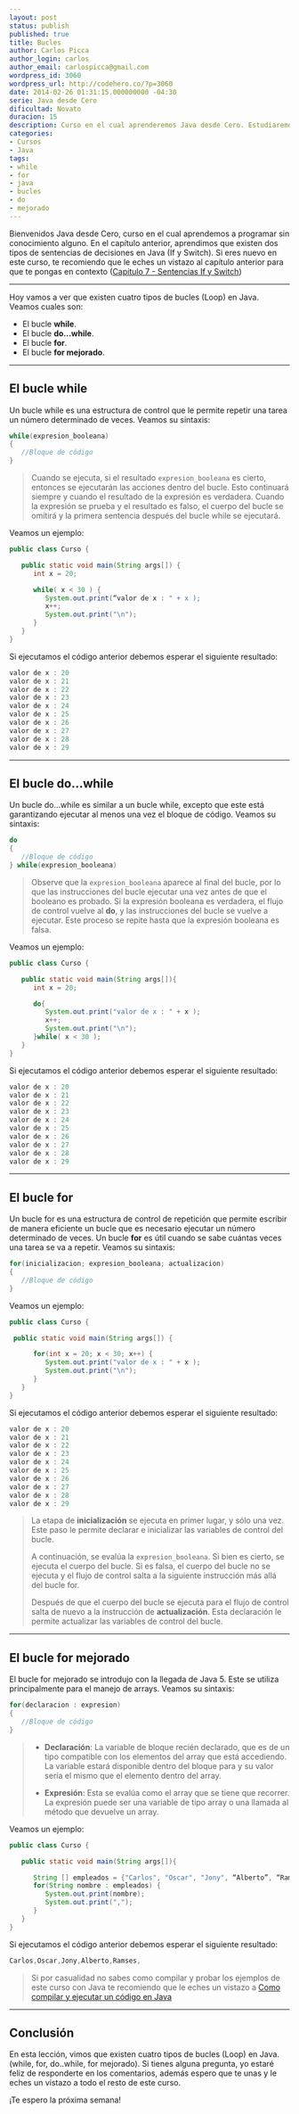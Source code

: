 ```yaml
---
layout: post
status: publish
published: true
title: Bucles
author: Carlos Picca
author_login: carlos
author_email: carlospicca@gmail.com
wordpress_id: 3060
wordpress_url: http://codehero.co/?p=3060
date: 2014-02-26 01:31:15.000000000 -04:30
serie: Java desde Cero
dificultad: Novato
duracion: 15
description: Curso en el cual aprenderemos Java desde Cero. Estudiaremos que existen cuatro tipos de bucles (Loops) en Java. (while, for, do..while, for mejorado).
categories:
- Cursos
- Java
tags:
- while
- for
- java
- bucles
- do
- mejorado
---
```

<p>Bienvenidos Java desde Cero, curso en el cual aprendemos a programar sin conocimiento alguno. En el capítulo anterior, aprendimos que existen dos tipos de sentencias de decisiones en Java (If y Switch). Si eres nuevo en este curso, te recomiendo que le eches un vistazo al capítulo anterior para que te pongas en contexto (<a href="http://codehero.co/java-desde-cero-sentencias-if-y-switch/">Capítulo 7 - Sentencias If y Switch</a>)</p>

<hr />

<p>Hoy vamos a ver que existen cuatro tipos de bucles (Loop) en Java. Veamos cuales son:</p>

<ul>
<li>El bucle <strong>while</strong>.</li>
<li>El bucle <strong>do...while</strong>.</li>
<li>El bucle <strong>for</strong>.</li>
<li>El bucle <strong>for mejorado</strong>.</li>
</ul>

<hr />

<h2>El bucle while</h2>

<p>Un bucle while es una estructura de control que le permite repetir una tarea un número determinado de veces. Veamos su sintaxis:</p>

```java
while(expresion_booleana)
{
   //Bloque de código
}
```

<blockquote>
  <p>Cuando se ejecuta, si el resultado <code>expresion_booleana</code> es cierto, entonces se ejecutarán las acciones dentro del bucle. Esto continuará siempre y cuando el resultado de la expresión es verdadera. Cuando la expresión se prueba y el resultado es falso, el cuerpo del bucle se omitirá y la primera sentencia después del bucle while se ejecutará.</p>
</blockquote>

<p>Veamos un ejemplo:</p>

```java
public class Curso {

   public static void main(String args[]) {
      int x = 20;

      while( x < 30 ) {
         System.out.print(“valor de x : " + x );
         x++;
         System.out.print("\n");
      }
   }
}
```

<p>Si ejecutamos el código anterior debemos esperar el siguiente resultado:</p>

```java
valor de x : 20
valor de x : 21
valor de x : 22
valor de x : 23
valor de x : 24
valor de x : 25
valor de x : 26
valor de x : 27
valor de x : 28
valor de x : 29
```

<hr />

<h2>El bucle do...while</h2>

<p>Un bucle do...while es similar a un bucle while, excepto que este está garantizando ejecutar al menos una vez el bloque de código. Veamos su sintaxis:</p>

```java
do
{
   //Bloque de código
} while(expresion_booleana)
```

<blockquote>
  <p>Observe que la <code>expresion_booleana</code> aparece al final del bucle, por lo que las instrucciones del bucle ejecutar una vez antes de que el booleano es probado. Si la expresión booleana es verdadera, el flujo de control vuelve al <strong>do</strong>, y las instrucciones del bucle se vuelve a ejecutar. Este proceso se repite hasta que la expresión booleana es falsa.</p>
</blockquote>

<p>Veamos un ejemplo:</p>

```java
public class Curso {

   public static void main(String args[]){
      int x = 20;

      do{
         System.out.print("valor de x : " + x );
         x++;
         System.out.print("\n");
      }while( x < 30 );
   }
}
```

<p>Si ejecutamos el código anterior debemos esperar el siguiente resultado:</p>

```java
valor de x : 20
valor de x : 21
valor de x : 22
valor de x : 23
valor de x : 24
valor de x : 25
valor de x : 26
valor de x : 27
valor de x : 28
valor de x : 29
```

<hr />

<h2>El bucle for</h2>

<p>Un bucle for es una estructura de control de repetición que permite escribir de manera eficiente un bucle que es necesario ejecutar un número determinado de veces. Un bucle <strong>for</strong> es útil cuando se sabe cuántas veces una tarea se va a repetir. Veamos su sintaxis:</p>

```java
for(inicializacion; expresion_booleana; actualizacion)
{
   //Bloque de código
}
```

<p>Veamos un ejemplo:</p>

```java
public class Curso {

 public static void main(String args[]) {

      for(int x = 20; x < 30; x++) {
         System.out.print("valor de x : " + x );
         System.out.print("\n");
      }
   }
}
```

<p>Si ejecutamos el código anterior debemos esperar el siguiente resultado:</p>

```java
valor de x : 20
valor de x : 21
valor de x : 22
valor de x : 23
valor de x : 24
valor de x : 25
valor de x : 26
valor de x : 27
valor de x : 28
valor de x : 29
```

<blockquote>
  <p>La etapa de <strong>inicialización</strong> se ejecuta en primer lugar, y sólo una vez. Este paso le permite declarar e inicializar las variables de control del bucle.</p>

  <p>A continuación, se evalúa la <code>expresion_booleana</code>. Si bien es cierto, se ejecuta el cuerpo del bucle. Si es falsa, el cuerpo del bucle no se ejecuta y el flujo de control salta a la siguiente instrucción más allá del bucle for.</p>

  <p>Después de que el cuerpo del bucle se ejecuta para el flujo de control salta de nuevo a la instrucción de <strong>actualización</strong>. Esta declaración le permite actualizar las variables de control del bucle.</p>
</blockquote>

<hr />

<h2>El bucle for mejorado</h2>

<p>El bucle for mejorado se introdujo con la llegada de Java 5. Este se utiliza principalmente para el manejo de arrays. Veamos su sintaxis:</p>

```java
for(declaracion : expresion)
{
   //Bloque de código
}
```

<blockquote>
  <ul>
  <li><p><strong>Declaración</strong>: La variable de bloque recién declarado, que es de un tipo compatible con los elementos del array que está accediendo. La variable estará disponible dentro del bloque para y su valor sería el mismo que el elemento dentro del array.</p></li>
  <li><p><strong>Expresión</strong>: Esta se evalúa como el array que se tiene que recorrer. La expresión puede ser una variable de tipo array o una llamada al método que devuelve un array.</p></li>
  </ul>
</blockquote>

<p>Veamos un ejemplo:</p>

```java
public class Curso {

   public static void main(String args[]){

      String [] empleados = {"Carlos", "Oscar", "Jony", “Alberto”, “Ramses”};
      for(String nombre : empleados) {
         System.out.print(nombre);
         System.out.print(",");
      }
   }
}
```

<p>Si ejecutamos el código anterior debemos esperar el siguiente resultado:</p>

```java
Carlos,Oscar,Jony,Alberto,Ramses,
```

<blockquote>
  <p>Si por casualidad no sabes como compilar y probar los ejemplos de este curso con Java te recomiendo que le eches un vistazo a <a href="http://codehero.co/java-desde-cero-instalacion-configuracion/">Como compilar y ejecutar un código en Java</a></p>
</blockquote>

<hr />

<h2>Conclusión</h2>

<p>En esta lección, vimos que existen cuatro tipos de bucles (Loop) en Java. (while, for, do..while, for mejorado). Si tienes alguna pregunta, yo estaré feliz de responderte en los comentarios, además espero que te unas y le eches un vistazo a todo el resto de este curso.</p>

<p>¡Te espero la próxima semana!</p>
